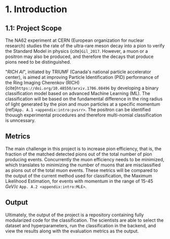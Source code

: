 # 1. Introduction

## 1.1: Project Scope
The NA62 experiment at CERN (European organization for nuclear research) studies the rate of the ultra-rare meson decay into a pion to verify the Standard Model in physics {cite}`Gil_2017`. However, a muon or a positron may also be produced, and therefore the decays that produce pions need to be distinguished.

 "*RICH AI*", initiated by TRIUMF (Canada's national particle accelerator center), is aimed at improving Particle Identification (PID) performance of the Ring Imaging Cherenkov (RICH) {cite}`https://doi.org/10.48550/arxiv.1706.08496` by developing a binary classification model based on advanced Machine Learning (ML). The classification will be based on the fundamental difference in the ring radius of light generated by the pion and muon particles at a specific momentum {ref}`App. A.1 <appendix:intro:pvsrr>`. The positron can be identified thouugh experimental procedures and therefore multi-nomial classification is unncessary. 

## Metrics 
The main challenge in this project is to increase pion efficiency, that is, the fraction of the matched detected pions out of the total number of pion producing events. Concurrently the muon efficiency needs to be minimized, which translates to minimizing the number of muons that are misclassified as pions out of the total muon events. These metrics will be compared to the output of the current method used for classification, the Maximum Likelihood Estimation, for events with momentum in the range of 15-45 $GeV/c$ `App. A.2 <appendix:intro:MLE>`.

## Output
Ultimately, the output of the project is a repository containing fully modularized code for the classification. The scientists are able to  select the dataset and hyperparameters, run the classification in the backend, and view the results along with the evaluation metrics as the output. 
